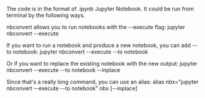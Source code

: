 The code is in the format of .ipynb Jupyter Notebook. It could be run from terminal by the following ways.

nbconvert allows you to run notebooks with the --execute flag: 
jupyter nbconvert --execute <notebook>
  
If you want to run a notebook and produce a new notebook, you can add --to notebook: 
jupyter nbconvert --execute --to notebook <notebook>
  
Or if you want to replace the existing notebook with the new output: 
jupyter nbconvert --execute --to notebook --inplace <notebook>

Since that's a really long command, you can use an alias: 
alias nbx="jupyter nbconvert --execute --to notebook"
nbx [--inplace] <notebook>
